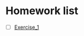 # Homework list
- [ ] [Exercise_1](https://raw.githubusercontent.com/tht312/computational_physics_N2015301020013/4409036fb0b14a34c1e9971dfc9f6967f4e0d8e2/QQ%E6%88%AA%E5%9B%BE20170911173642.png)
